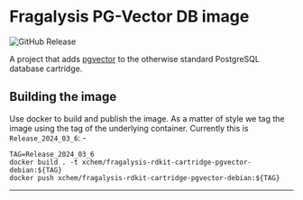 # Fragalysis PG-Vector DB image

![GitHub Release](https://img.shields.io/github/v/release/xchem/fragalysis-rdkit-cartridge-pgvector-debian)

A project that adds [pgvector] to the otherwise standard PostgreSQL
database cartridge.

## Building the image
Use docker to build and publish the image. As a matter of style
we tag the image using the tag of the underlying container.
Currently this is `Release_2024_03_6`: -

    TAG=Release_2024_03_6
    docker build . -t xchem/fragalysis-rdkit-cartridge-pgvector-debian:${TAG}
    docker push xchem/fragalysis-rdkit-cartridge-pgvector-debian:${TAG}

---

[pgvector]: https://github.com/pgvector/pgvector
